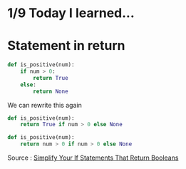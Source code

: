 # 1/9 Today I learned...

# Statement in return 

```py
def is_positive(num):
    if num > 0:
        return True
    else:
        return None
```

We can rewrite this again

```py
def is_positive(num):
    return True if num > 0 else None
```

```py
def is_positive(num):
    return num > 0 if num > 0 else None
```


Source : [Simplify Your If Statements That Return Booleans](https://adamj.eu/tech/2020/01/17/simplify-your-ifs-that-return-booleans/)